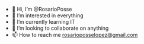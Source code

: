 - 👋 Hi, I’m @RosarioPosse
- 👀 I’m interested in everything
- 🌱 I’m currently learning IT
- 💞️ I’m looking to collaborate on anything
- 📫 How to reach me rosarioposselopez@gmail.com

<!---
RosarioPosse/RosarioPosse is a ✨ special ✨ repository because its `README.md` (this file) appears on your GitHub profile.
You can click the Preview link to take a look at your changes.
--->
